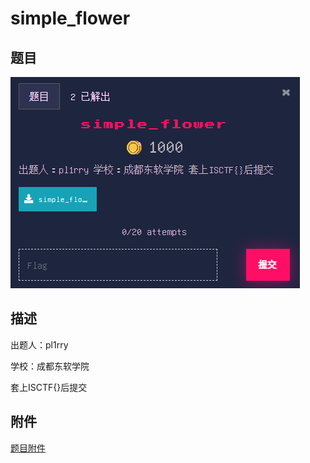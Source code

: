 # simple_flower

## 题目

![题目](images/题目.png)

## 描述

出题人：pl1rry

学校：成都东软学院

套上ISCTF{}后提交

## 附件

[题目附件](files/simple_flower.exe)
